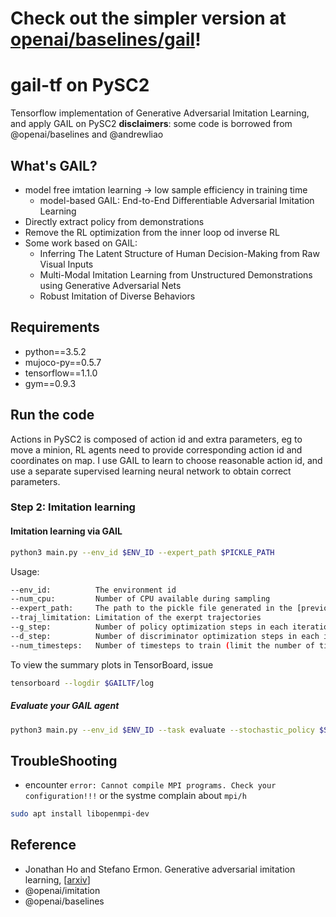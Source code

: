 # Check out the simpler version at [openai/baselines/gail](https://github.com/openai/baselines/blob/master/baselines/gail/README.md)!
# gail-tf on PySC2
Tensorflow implementation of Generative Adversarial Imitation Learning, and apply GAIL on PySC2
**disclaimers**: some code is borrowed from @openai/baselines and @andrewliao

## What's GAIL?
- model free imtation learning -> low sample efficiency in training time 
  - model-based GAIL: End-to-End Differentiable Adversarial Imitation Learning
- Directly extract policy from demonstrations
- Remove the RL optimization from the inner loop od inverse RL
- Some work based on GAIL:
  - Inferring The Latent Structure of Human Decision-Making from Raw Visual 
    Inputs
  - Multi-Modal Imitation Learning from Unstructured Demonstrations using 
  Generative Adversarial Nets
  - Robust Imitation of Diverse Behaviors
  
## Requirements
- python==3.5.2
- mujoco-py==0.5.7
- tensorflow==1.1.0
- gym==0.9.3

## Run the code
Actions in PySC2 is composed of action id and extra parameters, eg to move a minion, RL agents need to provide corresponding action id and coordinates on map. I use GAIL to learn to choose reasonable action id, and use a separate supervised learning neural network to obtain correct parameters.

### Step 2: Imitation learning

#### Imitation learning via GAIL

```bash
python3 main.py --env_id $ENV_ID --expert_path $PICKLE_PATH
```

Usage:
```bash
--env_id:          The environment id
--num_cpu:         Number of CPU available during sampling
--expert_path:     The path to the pickle file generated in the [previous section]()
--traj_limitation: Limitation of the exerpt trajectories
--g_step:          Number of policy optimization steps in each iteration
--d_step:          Number of discriminator optimization steps in each iteration
--num_timesteps:   Number of timesteps to train (limit the number of timesteps to interact with environment)
```

To view the summary plots in TensorBoard, issue
```bash
tensorboard --logdir $GAILTF/log
```

##### Evaluate your GAIL agent
```bash
python3 main.py --env_id $ENV_ID --task evaluate --stochastic_policy $STOCHASTIC_POLICY --load_model_path $PATH_TO_CKPT --expert_path $PICKLE_PATH
```

## TroubleShooting

- encounter `error: Cannot compile MPI programs. Check your configuration!!!` or the systme complain about `mpi/h` 
```bash
sudo apt install libopenmpi-dev
```

## Reference
- Jonathan Ho and Stefano Ermon. Generative adversarial imitation learning, [[arxiv](https://arxiv.org/abs/1606.03476)]
- @openai/imitation
- @openai/baselines
